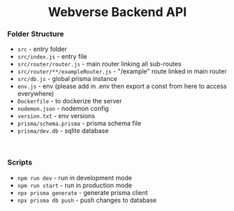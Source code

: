 <center><h1>Webverse Backend API</h1></center>

<h3>Folder Structure</h3>

- `src` - entry folder
- `src/index.js` - entry file
- `src/router/router.js` - main router linking all sub-routes
- `src/router/**/exampleRouter.js` - "/example" route linked in main router
- `src/db.js` - global prisma instance
- `env.js` - env (please add in .env then export a const from here to access everywhere)
- `Dockerfile` - to dockerize the server
- `nodemon.json` - nodemon config
- `version.txt` - env versions
- `prisma/schema.prisma` - prisma schema file
- `prisma/dev.db` - sqlite database

<br/>
<h3>Scripts</h3>

- `npm run dev` - run in development mode
- `npm run start` - run in production mode
- `npx prisma generate` - generate prisma client
- `npx prisma db push` - push changes to database